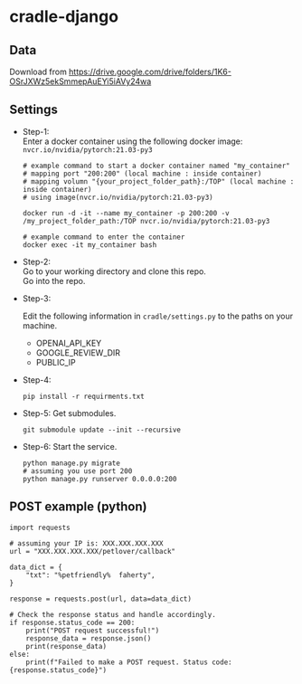 # cradle-django

## Data
Download from https://drive.google.com/drive/folders/1K6-OSrJXWz5ekSmmepAuEYi5iAVy24wa
## Settings

- Step-1:  
Enter a docker container using the following docker image:  
    `nvcr.io/nvidia/pytorch:21.03-py3`
  ```
  # example command to start a docker container named "my_container"
  # mapping port "200:200" (local machine : inside container)
  # mapping volumn "{your_project_folder_path}:/TOP" (local machine : inside container)
  # using image(nvcr.io/nvidia/pytorch:21.03-py3)
  
  docker run -d -it --name my_container -p 200:200 -v /my_project_folder_path:/TOP nvcr.io/nvidia/pytorch:21.03-py3
  ```

  ```
  # example command to enter the container
  docker exec -it my_container bash
  ```
- Step-2:  
Go to your working directory and clone this repo.  
Go into the repo.

- Step-3: 
  
  Edit the following information in `cradle/settings.py` to the paths on your machine.
  - OPENAI_API_KEY
  - GOOGLE_REVIEW_DIR
  - PUBLIC_IP

- Step-4:
  
  ```
  pip install -r requirments.txt
  ```
- Step-5:
  Get submodules.
  ```
  git submodule update --init --recursive
  ```

- Step-6:
  Start the service.

  ```
  python manage.py migrate
  # assuming you use port 200
  python manage.py runserver 0.0.0.0:200
  ```

## POST example (python)
```
import requests

# assuming your IP is: XXX.XXX.XXX.XXX
url = "XXX.XXX.XXX.XXX/petlover/callback"

data_dict = {
    "txt": "%petfriendly%  faherty",
}

response = requests.post(url, data=data_dict)

# Check the response status and handle accordingly.
if response.status_code == 200:
    print("POST request successful!")
    response_data = response.json()
    print(response_data)
else:
    print(f"Failed to make a POST request. Status code: {response.status_code}")

```
